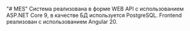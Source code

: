 "# MES" 
Система реализована в форме WEB API с использованием ASP.NET Core 9, в качестве БД используется PostgreSQL.
Frontend реализован с использованием Angular 20.

